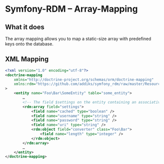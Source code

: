 Symfony-RDM – Array-Mapping
===================================

## What it does

The array mapping allows you to map a static-size array with predefined keys onto the database.

## XML Mapping

```xml
<?xml version="1.0" encoding="utf-8"?>
<doctrine-mapping
    xmlns="http://doctrine-project.org/schemas/orm/doctrine-mapping"
    xmlns:rdm="https://github.com/addiks/symfony_rdm/raw/master/Resources/mapping-schema.v1.xsd"
>
	<entity name="Foo\Bar\SomeEntity" table="some_entity">
		…
		<!-- The field $settings on the entity containing an associative array with different types of values -->
		<rdm:array field="settings">
		    <field name="cached" type="boolean" />
		    <field name="username" type="string" />
		    <field name="password" type="string" />
		    <field name="uri" type="string" />
		    <rdm:object field="converter" class="Foo\Bar">
		        <field name="length" type="integer" />
		    </rdm:object>
		</rdm:array>
		…
	</entity>
</doctrine-mapping>
```
